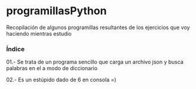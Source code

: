 # programillasPython
Recopilación de algunos programillas resultantes de los ejercicios que voy haciendo mientras estudio

### Índice

01.- Se trata de un programa sencillo que carga un archivo json y busca palabras en el a modo de diccionario

02.- Es un estúpido dado de 6 en consola =)

